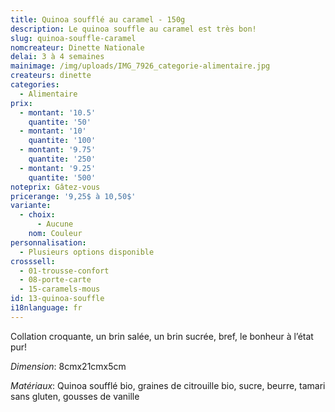```yaml
---
title: Quinoa soufflé au caramel - 150g
description: Le quinoa souffle au caramel est très bon!
slug: quinoa-souffle-caramel
nomcreateur: Dinette Nationale
delai: 3 à 4 semaines
mainimage: /img/uploads/IMG_7926_categorie-alimentaire.jpg
createurs: dinette
categories:
  - Alimentaire
prix:
  - montant: '10.5'
    quantite: '50'
  - montant: '10'
    quantite: '100'
  - montant: '9.75'
    quantite: '250'
  - montant: '9.25'
    quantite: '500'
noteprix: Gâtez-vous
pricerange: '9,25$ à 10,50$'
variante:
  - choix:
      - Aucune
    nom: Couleur
personnalisation:
  - Plusieurs options disponible
crosssell:
  - 01-trousse-confort
  - 08-porte-carte
  - 15-caramels-mous
id: 13-quinoa-souffle
i18nlanguage: fr
---
```

Collation croquante, un brin salée, un brin sucrée, bref, le bonheur à l’état pur!

_Dimension_: 8cmx21cmx5cm

*Matériaux*: Quinoa soufflé bio, graines de citrouille bio, sucre, beurre, tamari sans gluten, gousses de vanille

